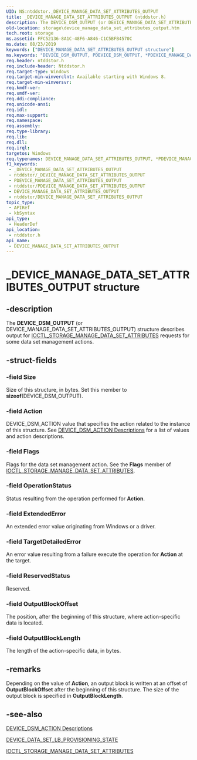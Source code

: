 ```yaml
---
UID: NS:ntddstor._DEVICE_MANAGE_DATA_SET_ATTRIBUTES_OUTPUT
title: _DEVICE_MANAGE_DATA_SET_ATTRIBUTES_OUTPUT (ntddstor.h)
description: The DEVICE_DSM_OUTPUT (or DEVICE_MANAGE_DATA_SET_ATTRIBUTES_OUTPUT) structure describes output for IOCTL_STORAGE_MANAGE_DATA_SET_ATTRIBUTES control code requests for some data set management actions.
old-location: storage\device_manage_data_set_attributes_output.htm
tech.root: storage
ms.assetid: FFC52136-8A1C-48F6-A846-C1C5BFB4570C
ms.date: 08/23/2019
keywords: ["DEVICE_MANAGE_DATA_SET_ATTRIBUTES_OUTPUT structure"]
ms.keywords: "DEVICE_DSM_OUTPUT, PDEVICE_DSM_OUTPUT, *PDEVICE_MANAGE_DATA_SET_ATTRIBUTES_OUTPUT, DEVICE_MANAGE_DATA_SET_ATTRIBUTES_OUTPUT, DEVICE_MANAGE_DATA_SET_ATTRIBUTES_OUTPUT structure [Storage Devices], PDEVICE_MANAGE_DATA_SET_ATTRIBUTES_OUTPUT, PDEVICE_MANAGE_DATA_SET_ATTRIBUTES_OUTPUT structure pointer [Storage Devices], _DEVICE_MANAGE_DATA_SET_ATTRIBUTES_OUTPUT, ntddstor/DEVICE_MANAGE_DATA_SET_ATTRIBUTES_OUTPUT, ntddstor/PDEVICE_MANAGE_DATA_SET_ATTRIBUTES_OUTPUT, storage.device_manage_data_set_attributes_output"
req.header: ntddstor.h
req.include-header: Ntddstor.h
req.target-type: Windows
req.target-min-winverclnt: Available starting with Windows 8.
req.target-min-winversvr: 
req.kmdf-ver: 
req.umdf-ver: 
req.ddi-compliance: 
req.unicode-ansi: 
req.idl: 
req.max-support: 
req.namespace: 
req.assembly: 
req.type-library: 
req.lib: 
req.dll: 
req.irql: 
targetos: Windows
req.typenames: DEVICE_MANAGE_DATA_SET_ATTRIBUTES_OUTPUT, *PDEVICE_MANAGE_DATA_SET_ATTRIBUTES_OUTPUT
f1_keywords:
 - _DEVICE_MANAGE_DATA_SET_ATTRIBUTES_OUTPUT
 - ntddstor/_DEVICE_MANAGE_DATA_SET_ATTRIBUTES_OUTPUT
 - PDEVICE_MANAGE_DATA_SET_ATTRIBUTES_OUTPUT
 - ntddstor/PDEVICE_MANAGE_DATA_SET_ATTRIBUTES_OUTPUT
 - DEVICE_MANAGE_DATA_SET_ATTRIBUTES_OUTPUT
 - ntddstor/DEVICE_MANAGE_DATA_SET_ATTRIBUTES_OUTPUT
topic_type:
 - APIRef
 - kbSyntax
api_type:
 - HeaderDef
api_location:
 - ntddstor.h
api_name:
 - DEVICE_MANAGE_DATA_SET_ATTRIBUTES_OUTPUT
---
```


# _DEVICE_MANAGE_DATA_SET_ATTRIBUTES_OUTPUT structure


## -description

The **DEVICE_DSM_OUTPUT** (or DEVICE_MANAGE_DATA_SET_ATTRIBUTES_OUTPUT) structure describes output for [IOCTL_STORAGE_MANAGE_DATA_SET_ATTRIBUTES](https://docs.microsoft.com/windows-hardware/drivers/ddi/ntddstor/ni-ntddstor-ioctl_storage_manage_data_set_attributes) requests for some data set management actions.

## -struct-fields

### -field Size

Size of this structure, in bytes. Set this member to **sizeof**(DEVICE_DSM_OUTPUT).

### -field Action

DEVICE_DSM_ACTION value that specifies the action related to the instance of this structure. See [DEVICE_DSM_ACTION Descriptions](https://docs.microsoft.com/windows-hardware/drivers/storage/device-dsm-action-descriptions) for a list of values and action descriptions.

### -field Flags

Flags for the data set management action. See the **Flags** member of [IOCTL_STORAGE_MANAGE_DATA_SET_ATTRIBUTES](https://docs.microsoft.com/windows-hardware/drivers/ddi/ntddstor/ni-ntddstor-ioctl_storage_manage_data_set_attributes).

### -field OperationStatus

Status resulting from the operation performed for **Action**.

### -field ExtendedError

An extended error value originating from Windows or a driver.

### -field TargetDetailedError

An error value resulting from a failure execute the operation for **Action** at the target.

### -field ReservedStatus

Reserved.

### -field OutputBlockOffset

The position, after the beginning of this structure, where action-specific data is located.

### -field OutputBlockLength

The length of the action-specific data, in bytes.

## -remarks

Depending on the value of **Action**, an output block is written at an offset of **OutputBlockOffset** after the beginning of this structure. The size of the output block is specified in **OutputBlockLength**.

## -see-also

[DEVICE_DSM_ACTION Descriptions](https://docs.microsoft.com/windows-hardware/drivers/storage/device-dsm-action-descriptions)

[DEVICE_DATA_SET_LB_PROVISIONING_STATE](https://docs.microsoft.com/windows-hardware/drivers/ddi/ntddstor/ns-ntddstor-_device_data_set_lb_provisioning_state)

[IOCTL_STORAGE_MANAGE_DATA_SET_ATTRIBUTES](https://docs.microsoft.com/windows-hardware/drivers/ddi/ntddstor/ni-ntddstor-ioctl_storage_manage_data_set_attributes)

